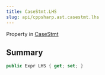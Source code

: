 ```yaml
---
title: CaseStmt.LHS
slug: api/cppsharp.ast.casestmt.lhs
---
```

Property in [CaseStmt](/api/cppsharp/ast/casestmt)

## Summary



```csharp
public Expr LHS { get; set; }
```

